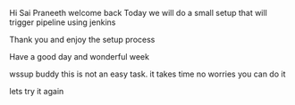 Hi Sai Praneeth welcome back
Today we will do a small setup that will trigger pipeline using jenkins

Thank you and enjoy the setup process

Have a good day and wonderful week

wssup buddy this is not an easy task. it takes time no worries you can do it

lets try it again
